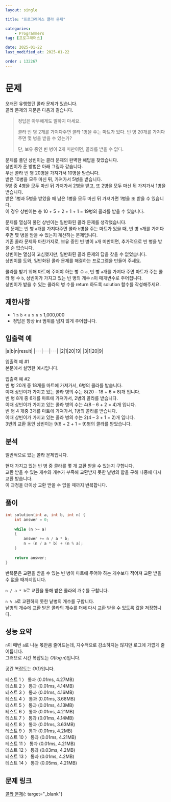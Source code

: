 ```yaml
---
layout: single

title: "프로그래머스 콜라 문제"

categories:
    - Programmers
tag: [프로그래머스]

date: 2025-01-22
last_modified_at: 2025-01-22

order : 132267
---
```


# 문제

오래전 유행했던 콜라 문제가 있습니다.  
콜라 문제의 지문은 다음과 같습니다.

> 정답은 아무에게도 말하지 마세요.
> 
> 콜라 빈 병 2개를 가져다주면 콜라 1병을 주는 마트가 있다. 빈 병 20개를 가져다주면 몇 병을 받을 수 있는가?
> 
> 단, 보유 중인 빈 병이 2개 미만이면, 콜라를 받을 수 없다.

문제를 풀던 상빈이는 콜라 문제의 완벽한 해답을 찾았습니다.  
상빈이가 푼 방법은 아래 그림과 같습니다.  
우선 콜라 빈 병 20병을 가져가서 10병을 받습니다.  
받은 10병을 모두 마신 뒤, 가져가서 5병을 받습니다.  
5병 중 4병을 모두 마신 뒤 가져가서 2병을 받고, 또 2병을 모두 마신 뒤 가져가서 1병을 받습니다.  
받은 1병과 5병을 받았을 때 남은 1병을 모두 마신 뒤 가져가면 1병을 또 받을 수 있습니다.  
이 경우 상빈이는 총 10 + 5 + 2 + 1 + 1 = 19병의 콜라를 받을 수 있습니다.

문제를 열심히 풀던 상빈이는 일반화된 콜라 문제를 생각했습니다.  
이 문제는 빈 병 `a`개를 가져다주면 콜라 `b`병을 주는 마트가 있을 때, 빈 병 `n`개를 가져다주면 몇 병을 받을 수 있는지 계산하는 문제입니다.  
기존 콜라 문제와 마찬가지로, 보유 중인 빈 병이 `a`개 미만이면, 추가적으로 빈 병을 받을 순 없습니다.  
상빈이는 열심히 고심했지만, 일반화된 콜라 문제의 답을 찾을 수 없었습니다.  
상빈이를 도와, 일반화된 콜라 문제를 해결하는 프로그램을 만들어 주세요.

콜라를 받기 위해 마트에 주어야 하는 병 수 `a`, 빈 병 `a`개를 가져다 주면 마트가 주는 콜라 병 수 `b`, 상빈이가 가지고 있는 빈 병의 개수 `n`이 매개변수로 주어집니다.  
상빈이가 받을 수 있는 콜라의 병 수를 return 하도록 solution 함수를 작성해주세요.

## 제한사항

+ 1 ≤ `b` < `a` ≤ `n` ≤ 1,000,000
+ 정답은 항상 int 범위를 넘지 않게 주어집니다.

## 입출력 예

|a|b|n|result|
|---|---|---|
|2|1|20|19|
|3|1|20|9|

입출력 예 #1  
본문에서 설명한 예시입니다.

입출력 예 #2  
빈 병 20개 중 18개를 마트에 가져가서, 6병의 콜라를 받습니다.  
이때 상빈이가 가지고 있는 콜라 병의 수는 8(20 – 18 + 6 = 8)개 입니다.  
빈 병 8개 중 6개를 마트에 가져가서, 2병의 콜라를 받습니다.  
이때 상빈이가 가지고 있는 콜라 병의 수는 4(8 – 6 + 2 = 4)개 입니다.  
빈 병 4 개중 3개를 마트에 가져가서, 1병의 콜라를 받습니다.  
이때 상빈이가 가지고 있는 콜라 병의 수는 2(4 – 3 + 1 = 2)개 입니다.  
3번의 교환 동안 상빈이는 9(6 + 2 + 1 = 9)병의 콜라를 받았습니다.

## 분석

일반적으로 있는 콜라 문제입니다.

현재 가지고 있는 빈 병 중 콜라를 몇 개 교환 받을 수 있는지 구합니다.  
교환 받을 수 있는 개수와 개수가 부족해 교환받지 못한 낱병의 합을 구해 나중에 다시 교환 받습니다.  
이 과정을 더이상 교환 받을 수 없을 때까지 반복합니다.

## 풀이

```cpp
int solution(int a, int b, int n) {
    int answer = 0;
    
    while (n >= a)
    {
        answer += n / a * b;
        n = (n / a * b) + (n % a);
    }
    
    return answer;
}
```

반복문은 교환을 받을 수 있는 빈 병이 마트에 주어야 하는 개수보다 적어져 교환 받을 수 없을 때까지입니다.

``n / a * b``로 교환을 통해 받은 콜라의 개수를 구합니다.

``n % a``로 교환하지 못한 낱병의 개수를 구합니다.  
낱병의 개수에 교환 받은 콜라의 개수를 더해 다시 교환 받을 수 있도록 값을 저장합니다.

## 성능 요약

`n`이 매번 `a`로 나눈 몫만큼 줄어드는데, 지수적으로 감소하지는 않지만 로그에 가깝게 줄어듭니다.  
그러므로 시간 복잡도는 $O(log \, n)$입니다.

공간 복잡도는 $O(1)$입니다.

테스트 1 〉 통과 (0.01ms, 4.27MB)  
테스트 2 〉 통과 (0.01ms, 4.14MB)  
테스트 3 〉 통과 (0.01ms, 4.16MB)  
테스트 4 〉 통과 (0.01ms, 3.68MB)  
테스트 5 〉 통과 (0.01ms, 4.13MB)  
테스트 6 〉 통과 (0.01ms, 4.21MB)  
테스트 7 〉 통과 (0.01ms, 4.14MB)  
테스트 8 〉 통과 (0.01ms, 3.63MB)  
테스트 9 〉 통과 (0.01ms, 4.2MB)  
테스트 10 〉 통과 (0.01ms, 4.21MB)  
테스트 11 〉 통과 (0.01ms, 4.21MB)  
테스트 12 〉 통과 (0.03ms, 4.2MB)  
테스트 13 〉 통과 (0.01ms, 4.2MB)  
테스트 14 〉 통과 (0.05ms, 4.21MB)  

## 문제 링크

[콜라 문제](https://school.programmers.co.kr/learn/courses/30/lessons/132267){: target="_blank"}